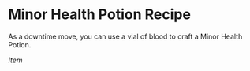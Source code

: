 # Minor Health Potion Recipe

As a downtime move, you can use a vial of blood to craft a Minor Health Potion.

*Item*
